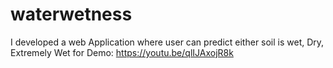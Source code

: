 # waterwetness
I developed a web Application where user can predict either soil is wet, Dry, Extremely Wet for Demo: https://youtu.be/qlIJAxojR8k
